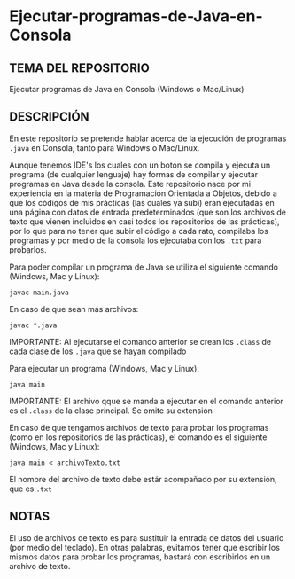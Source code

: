 # Ejecutar-programas-de-Java-en-Consola

TEMA DEL REPOSITORIO
--------------------------------------------------------------------------------------------------------------------------------------------------------
Ejecutar programas de Java en Consola (Windows o Mac/Linux)

DESCRIPCIÓN
--------------------------------------------------------------------------------------------------------------------------------------------------------
En este repositorio se pretende hablar acerca de la ejecución de programas ````.java```` en Consola, tanto para Windows o Mac/Linux.

Aunque tenemos IDE's los cuales con un botón se compila y ejecuta un programa (de cualquier lenguaje) hay formas de compilar y ejecutar programas en Java desde la consola. Este repositorio nace por mi experiencia en la materia de Programación Orientada a Objetos, debido a que los códigos de mis prácticas (las cuales ya subi) eran ejecutadas en una página con datos de entrada predeterminados (que son los archivos de texto que vienen incluidos en casi todos los repositorios de las prácticas), por lo que para no tener que subir el código a cada rato, compilaba los programas y por medio de la consola los ejecutaba con los ````.txt```` para probarlos.

Para poder compilar un programa de Java se utiliza el siguiente comando (Windows, Mac y Linux):

````
javac main.java
````

En caso de que sean más archivos:

````
javac *.java
````

IMPORTANTE: Al ejecutarse el comando anterior se crean los ````.class```` de cada clase de los ````.java```` que se hayan compilado

Para ejecutar un programa (Windows, Mac y Linux):

````
java main
````

IMPORTANTE: El archivo qque se manda a ejecutar en el comando anterior es el ````.class```` de la clase principal. Se omite su extensión

En caso de que tengamos archivos de texto para probar los programas (como en los repositorios de las prácticas), el comando es el siguiente (Windows, Mac y Linux):

````
java main < archivoTexto.txt
````

El nombre del archivo de texto debe estár acompañado por su extensión, que es ````.txt````

NOTAS
--------------------------------------------------------------------------------------------------------------------------------------------------------
El uso de archivos de texto es para sustituir la entrada de datos del usuario (por medio del teclado). En otras palabras, evitamos tener que escribir los mismos datos para probar los programas, bastará con escribirlos en un archivo de texto. 
